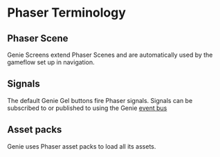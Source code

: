# Phaser Terminology

## Phaser Scene

Genie Screens extend Phaser Scenes and are automatically used by the gameflow set up in navigation.

## Signals

The default Genie Gel buttons fire Phaser signals. Signals can be subscribed to or published to using the Genie [event bus](event-bus.md)

## Asset packs

Genie uses Phaser asset packs to load all its assets.